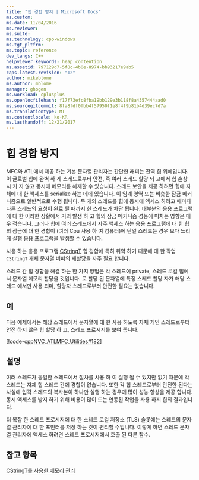 ```yaml
---
title: "힙 경합 방지 | Microsoft Docs"
ms.custom: 
ms.date: 11/04/2016
ms.reviewer: 
ms.suite: 
ms.technology: cpp-windows
ms.tgt_pltfrm: 
ms.topic: reference
dev_langs: C++
helpviewer_keywords: heap contention
ms.assetid: 797129d7-5f8c-4b0e-8974-bb93217e9ab5
caps.latest.revision: "12"
author: mikeblome
ms.author: mblome
manager: ghogen
ms.workload: cplusplus
ms.openlocfilehash: f17f73efc8fba19bb129e3b118f8a4357444aad0
ms.sourcegitcommit: 8fa8fdf0fbb4f57950f1e8f4f9b81b4d39ec7d7a
ms.translationtype: MT
ms.contentlocale: ko-KR
ms.lasthandoff: 12/21/2017
---
```

# <a name="avoidance-of-heap-contention"></a>힙 경합 방지
MFC와 ATL에서 제공 하는 기본 문자열 관리자는 간단한 래퍼는 전역 힙 위에입니다. 이 글로벌 힙에 완벽 하 게 스레드로부터 안전, 즉 여러 스레드 할당 되 고에서 힙 손상 시 키 지 않고 동시에 메모리를 해제할 수 있습니다. 스레드 보안을 제공 하려면 힙에 자체에 대 한 액세스를 serialize 하는 데에 있습니다. 이 임계 영역 또는 비슷한 잠금 메커니즘으로 일반적으로 수행 됩니다. 두 개의 스레드를 힙에 동시에 액세스 하려고 때마다 다른 스레드의 요청이 완료 될 때까지 한 스레드가 차단 됩니다. 대부분의 응용 프로그램에 대 한 이러한 상황에서 거의 발생 하 고 힙의 잠금 메커니즘 성능에 미치는 영향은 매우 적습니다. 그러나 힙에 여러 스레드에서 자주 액세스 하는 응용 프로그램에 대 한 힙의 잠금에 대 한 경합이 (여러 Cpu 사용 하 여 컴퓨터)에 단일 스레드는 경우 보다 느리게 실행 응용 프로그램을 발생할 수 있습니다.  
  
 사용 하는 응용 프로그램 [CStringT](../atl-mfc-shared/reference/cstringt-class.md) 힙 경합에 특히 취약 하기 때문에 대 한 작업 `CStringT` 개체 문자열 버퍼의 재할당을 자주 필요 합니다.  
  
 스레드 간 힙 경합을 해결 하는 한 가지 방법은 각 스레드에 private, 스레드 로컬 힙에서 문자열 메모리 할당을 것입니다. 로 할당 된 문자열에 특정 스레드 할당 자가 해당 스레드 에서만 사용 되며, 할당자 스레드로부터 안전한 필요는 없습니다.  
  
## <a name="example"></a>예  
 다음 예제에서는 해당 스레드에서 문자열에 대 한 사용 하도록 자체 개인 스레드로부터 안전 하지 않은 힙 할당 하 고, 스레드 프로시저를 보여 줍니다.  
  
 [!code-cpp[NVC_ATLMFC_Utilities#182](../atl-mfc-shared/codesnippet/cpp/avoidance-of-heap-contention_1.cpp)]  
  
## <a name="comments"></a>설명  
 여러 스레드가 동일한 스레드에서 절차를 사용 하 여 실행 될 수 있지만 없기 때문에 각 스레드는 자체 힙 스레드 간에 경합이 없습니다. 또한 각 힙 스레드로부터 안전한 된다는 사실에 입각 스레드의 복사본이 하나만 실행 하는 경우에 많이 성능 향상을 제공 합니다. 동시 액세스를 방지 하기 위해 비용이 많이 드는 연동된 작업을 사용 하지 힙의 결과입니다.  
  
 더 복잡 한 스레드 프로시저에 대 한 스레드 로컬 저장소 (TLS) 슬롯에는 스레드의 문자열 관리자에 대 한 포인터를 저장 하는 것이 편리할 수입니다. 이렇게 하면 스레드 문자열 관리자에 액세스 하려면 스레드 프로시저에서 호출 된 다른 함수.  
  
## <a name="see-also"></a>참고 항목  
 [CStringT를 사용한 메모리 관리](../atl-mfc-shared/memory-management-with-cstringt.md)

